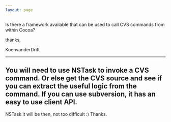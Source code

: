 ```yaml
---
layout: page
---
```


Is there a framework available that can be used to call CVS commands from within Cocoa?

thanks,

KoenvanderDrift

----
You will need to use NSTask to invoke a CVS command.  Or else get the CVS source and see if you can extract the useful logic from the command.  If you can use subversion, it has an easy to use client API.
----
NSTask it will be then, not too difficult :)
Thanks.
